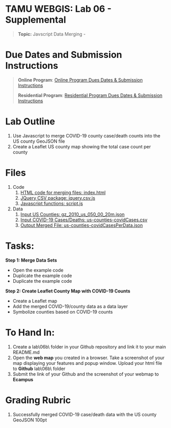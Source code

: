 # TAMU WEBGIS: Lab 06 - Supplemental
>
>**Topic:** Javscript Data Merging - 
>

# Due Dates and Submission Instructions
> **Online Program**: [Online Program Dues Dates & Submission Instructions](https://github.tamu.edu/TAMU-GEOG-678-WebGIS/Online/blob/master/submissions/06b.md)
>
> **Residential Program**: [Residential Program Dues Dates & Submission Instructions](https://github.tamu.edu/TAMU-GEOG-678-WebGIS/Residential/blob/master/submissions/06b.md)

# Lab Outline
1. Use Javascript to merge COVID-19 county case/death counts into the US county GeoJSON file
2. Create a Leaflet US county map showing the total case count per county

# Files
1. Code
    1. [HTML code for merging files: index.html](https://github.tamu.edu/TAMU-GEOG-678-WebGIS/Content/blob/master/code/labs/06b/index.html)
    2. [JQuery CSV package: jquery.csv.js](https://github.tamu.edu/TAMU-GEOG-678-WebGIS/Content/blob/master/code/labs/06b/jquery.csv.js)
    3. [Javascript functions: script.js](https://github.tamu.edu/TAMU-GEOG-678-WebGIS/Content/blob/master/code/labs/06b/script.js)
2. Data
    1. [Input US Counties: gz_2010_us_050_00_20m.json](https://github.tamu.edu/TAMU-GEOG-678-WebGIS/Content/blob/master/data/labs/06b/gz_2010_us_050_00_20m.json)
    2. [Input COVID-19 Cases/Deaths: us-counties-covidCases.csv](https://github.tamu.edu/TAMU-GEOG-678-WebGIS/Content/blob/master/data/labs/06b/us-counties-covidCases.csv)
    3. [Output Merged File: us-counties-covidCasesPerData.json](https://github.tamu.edu/TAMU-GEOG-678-WebGIS/Content/blob/master/data/labs/06b/us-counties-covidCasesPerData.json)

# Tasks:
**Step 1:  Merge Data Sets**
- Open the example code
- Duplicate the example code
- Duplicate the example code

**Step 2:  Create Leaflet County Map with COVID-19 Counts**
- Create a Leaflet map
- Add the merged COVID-19/county data as a data layer
- Symbolize counties based on COVID-19 counts

# **To Hand In:**
1. Create a lab\06b\ folder in your Github repository and link it to your main README.md
2. Open the **web map** you created in a browser. Take a screenshot of your map displaying your features and popup window.  Upload your html file to **Github** lab\06b\ folder 
3. Submit the link of your Github and the screenshot of your webmap to **Ecampus** 

# Grading Rubric
1. Successfully merged COVID-19 case/death data with the US county GeoJSON 100pt

<!--
## Videos
[Video 1 - Lab 8](https://youtu.be/t97DGOFnybo)-->